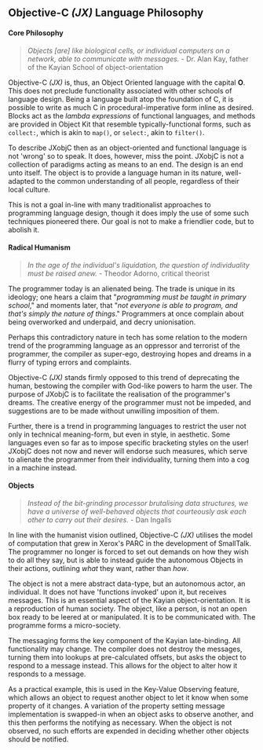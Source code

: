 
## Objective-C *(JX)* Language Philosophy

#### Core Philosophy ####

> *Objects [are] like biological cells, or individual computers on a network,
able to communicate with messages.* - Dr. Alan Kay, father of the Kayian School
of object-orientation

Objective-C *(JX)* is, thus, an Object Oriented language with the capital
**O**. This does not preclude functionality associated with other schools of
language design. Being a language built atop the foundation of C, it is
possible to write as much C in procedural-imperative form inline as desired.
Blocks act as the *lambda expressions* of functional languages, and methods
are provided in Object Kit that resemble typically-functional forms, such as
`collect:`, which is akin to `map()`, or `select:`, akin to `filter()`.

To describe JXobjC then as an object-oriented and functional language is not
'wrong' so to speak. It does, however, miss the point. JXobjC is not a
collection of paradigms acting as means to an end. The design is an end unto
itself. The object is to provide a language human in its nature, well-adapted
to the common understanding of all people, regardless of their local culture.

This is not a goal in-line with many traditionalist approaches to programming
language design, though it does imply the use of some such techniques pioneered
there. Our goal is not to make a friendlier code, but to abolish it.

#### Radical Humanism ####

> *In the age of the individual's liquidation, the question of individuality
must be raised anew.* - Theodor Adorno, critical theorist

The programmer today is an alienated being. The trade is unique in its
ideology; one hears a claim that "*programming must be taught in primary
school*," and moments later, that "*not everyone is able to program, and that's
simply the nature of things*." Programmers at once complain about being
overworked and underpaid, and decry unionisation.

Perhaps this contradictory nature in tech has some relation to the modern trend
of the programming language as an oppressor and terrorist of the programmer,
the compiler as super-ego, destroying hopes and dreams in a flurry of typing
errors and complaints.

Objective-C *(JX)* stands firmly opposed to this trend of deprecating the
human, bestowing the compiler with God-like powers to harm the user. The
purpose of JXobjC is to facilitate the realisation of the programmer's dreams.
The creative energy of the programmer must not be impeded, and suggestions are
to be made without unwilling imposition of them.

Further, there is a trend in programming languages to restrict the user not
only in technical meaning-form, but even in style, in aesthetic. Some languages
even so far as to impose specific bracketing styles on the user! JXobjC does
not now and never will endorse such measures, which serve to alienate the
programmer from their individuality, turning them into a cog in a machine
instead.

#### Objects ####

> *Instead of the bit-grinding processor brutalising data structures, we have
a universe of well-behaved objects that courteously ask each other to carry out
their desires.* - Dan Ingalls

In line with the humanist vision outlined, Objective-C *(JX)* utilises the model
of computation that grew in Xerox's PARC in the development of SmallTalk. The
programmer no longer is forced to set out demands on how they wish to do all
they say, but is able to instead guide the autonomous Objects in their actions,
outlining *what* they want, rather than *how*.

The object is not a mere abstract data-type, but an autonomous actor, an
individual. It does not have 'functions invoked' upon it, but receives messages.
This is an essential aspect of the Kayian object-orientation. It is a
reproduction of human society. The object, like a person, is not an open box
ready to be leered at or manipulated. It is to be communicated with. The
programme forms a micro-society.

The messaging forms the key component of the Kayian late-binding. All
functionality may change. The compiler does not destroy the messages, turning
them into lookups at pre-calculated offsets, but asks the object to respond to a
message instead. This allows for the object to alter how it responds to a
message.

As a practical example, this is used in the Key-Value Observing feature, which
allows an object to request another object to let it know when some property of
it changes. A variation of the property setting message implementation is
swapped-in when an object asks to observe another, and this then performs the
notifying as necessary. When the object is not observed, no such efforts are
expended in deciding whether other objects should be notified.